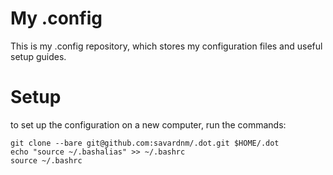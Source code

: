 # My .config
This is my .config repository, which stores my configuration files and useful setup guides.

# Setup
to set up the configuration on a new computer, run the commands:

```
git clone --bare git@github.com:savardnm/.dot.git $HOME/.dot
echo "source ~/.bashalias" >> ~/.bashrc
source ~/.bashrc
```
